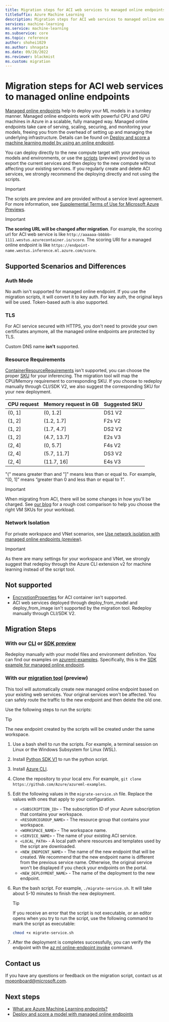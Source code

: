 ```yaml
---
title: Migration steps for ACI web services to managed online endpoints
titleSuffix: Azure Machine Learning
description: Migration steps for ACI web services to managed online endpoints in Azure Machine Learning
services: machine-learning
ms.service: machine-learning
ms.subservice: core
ms.topic: reference
author: shohei1029
ms.author: shnagata
ms.date: 09/28/2022
ms.reviewer: blackmist
ms.custom: migration
---
```


# Migration steps for ACI web services to managed online endpoints

[Managed online endpoints](concept-endpoints.md#what-are-online-endpoints) help to deploy your ML models in a turnkey manner. Managed online endpoints work with powerful CPU and GPU machines in Azure in a scalable, fully managed way. Managed online endpoints take care of serving, scaling, securing, and monitoring your models, freeing you from the overhead of setting up and managing the underlying infrastructure. Details can be found on [Deploy and score a machine learning model by using an online endpoint](how-to-deploy-managed-online-endpoints.md).

You can deploy directly to the new compute target with your previous models and environments, or use the [scripts](https://aka.ms/moeonboard) (preview) provided by us to export the current services and then deploy to the new compute without affecting your existing services. If you regularly create and delete ACI services, we strongly recommend the deploying directly and not using the scripts. 

> [!IMPORTANT]
> The scripts are preview and are provided without a service level agreement. For more information, see [Supplemental Terms of Use for Microsoft Azure Previews](https://azure.microsoft.com/support/legal/preview-supplemental-terms/).

> [!IMPORTANT]
> **The scoring URL will be changed after migration**. For example, the scoring url for ACI web service is like `http://aaaaaa-bbbbb-1111.westus.azurecontainer.io/score`. The scoring URI for a managed online endpoint is like `https://endpoint-name.westus.inference.ml.azure.com/score`.

## Supported Scenarios and Differences

### Auth Mode
No auth isn't supported for managed online endpoint. If you use the migration scripts, it will convert it to key auth.
For key auth, the original keys will be used. Token-based auth is also supported.

### TLS
For ACI service secured with HTTPS, you don't need to provide your own certificates anymore, all the managed online endpoints are protected by TLS.

Custom DNS name **isn't** supported.

### Resource Requirements
[ContainerResourceRequirements](/python/api/azureml-core/azureml.core.webservice.aci.containerresourcerequirements) isn't supported, you can choose the proper [SKU](reference-managed-online-endpoints-vm-sku-list.md) for your inferencing.
The migration tool will map the CPU/Memory requirement to corresponding SKU. If you choose to redeploy manually through CLI/SDK V2, we also suggest the corresponding SKU for your new deployment.

| CPU request | Memory request in GB | Suggested SKU |
| :----| :---- | :---- |
| (0, 1] | (0, 1.2] | DS1 V2 |
| (1, 2] | (1.2, 1.7] | F2s V2 |
| (1, 2] | (1.7, 4.7] | DS2 V2 |
| (1, 2] | (4.7, 13.7] | E2s V3 |
| (2, 4] | (0, 5.7] | F4s V2 |
| (2, 4] | (5.7, 11.7] | DS3 V2 |
| (2, 4] | (11.7, 16] | E4s V3 |

"(" means greater than and "]" means less than or equal to. For example, “(0, 1]” means “greater than 0 and less than or equal to 1”.

> [!IMPORTANT]
> When migrating from ACI, there will be some changes in how you'll be charged. See [our blog](https://aka.ms/acimoemigration) for a rough cost comparison to help you choose the right VM SKUs for your workload.

### Network Isolation
For private workspace and VNet scenarios, see [Use network isolation with managed online endpoints (preview)](how-to-secure-online-endpoint.md?tabs=model).

> [!IMPORTANT]
> As there are many settings for your workspace and VNet, we strongly suggest that redeploy through the Azure CLI extension v2 for machine learning instead of the script tool.

## Not supported
+ [EncryptionProperties](/python/api/azureml-core/azureml.core.webservice.aci.encryptionproperties) for ACI container isn't supported.
+ ACI web services deployed through deploy_from_model and deploy_from_image isn't supported by the migration tool. Redeploy manually through CLI/SDK V2.

## Migration Steps

### With our [CLI](how-to-deploy-managed-online-endpoints.md) or [SDK preview](how-to-deploy-managed-online-endpoint-sdk-v2.md)
Redeploy manually with your model files and environment definition.
You can find our examples on [azureml-examples](https://github.com/Azure/azureml-examples). Specifically, this is the [SDK example for managed online endpoint](https://github.com/Azure/azureml-examples/tree/main/sdk/endpoints/online/managed).

### With our [migration tool](https://aka.ms/moeonboard) (preview)
This tool will automatically create new managed online endpoint based on your existing web services. Your original services won't be affected. You can safely route the traffic to the new endpoint and then delete the old one.

Use the following steps to run the scripts:

> [!TIP]
> The new endpoint created by the scripts will be created under the same workspace.

1. Use a bash shell to run the scripts. For example, a terminal session on Linux or the Windows Subsystem for Linux (WSL).
2. Install [Python SDK V1](/python/api/overview/azure/ml/install) to run the python script.
3. Install [Azure CLI](/cli/azure/install-azure-cli).
4. Clone the repository to your local env. For example, `git clone https://github.com/Azure/azureml-examples`.
5. Edit the following values in the `migrate-service.sh` file. Replace the values with ones that apply to your configuration.

    * `<SUBSCRIPTION_ID>` - The subscription ID of your Azure subscription that contains your workspace.
    * `<RESOURCEGROUP_NAME>` - The resource group that contains your workspace.
    * `<WORKSPACE_NAME>` - The workspace name.
    * `<SERVICE_NAME>` - The name of your existing ACI service.
    * `<LOCAL_PATH>` - A local path where resources and templates used by the script are downloaded.
    * `<NEW_ENDPOINT_NAME>` - The name of the new endpoint that will be created. We recommend that the new endpoint name is different from the previous service name. Otherwise, the original service won't be displayed if you check your endpoints on the portal.
    * `<NEW_DEPLOYMENT_NAME>` - The name of the deployment to the new endpoint.
6. Run the bash script. For example, `./migrate-service.sh`. It will take about 5-10 minutes to finish the new deployment.

    > [!TIP]
    > If you receive an error that the script is not executable, or an editor opens when you try to run the script, use the following command to mark the script as executable:
    > ```bash
    > chmod +x migrate-service.sh
    > ```
7. After the deployment is completes successfully, you can verify the endpoint with the [az ml online-endpoint invoke](/cli/azure/ml/online-endpoint#az-ml-online-endpoint-invoke) command.

## Contact us
If you have any questions or feedback on the migration script, contact us at moeonboard@microsoft.com.

## Next steps

* [What are Azure Machine Learning endpoints?](concept-endpoints.md)
* [Deploy and score a model with managed online endpoints](how-to-deploy-managed-online-endpoints.md)
